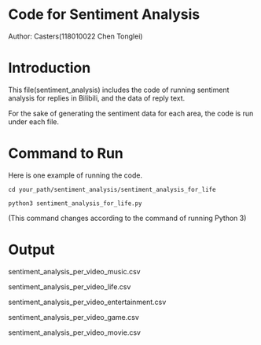 Code for Sentiment Analysis  
===========================
Author: Casters(118010022 Chen Tonglei) 

# Introduction  
This file(sentiment_analysis) includes the code of running sentiment analysis for replies in Bilibili, and the data of reply text.   

For the sake of generating the sentiment data for each area, the code is run under each file.   


# Command to Run
Here is one example of running the code.  

`cd your_path/sentiment_analysis/sentiment_analysis_for_life`  

`python3 sentiment_analysis_for_life.py`  

(This command changes according to the command of running Python 3)


# Output 
sentiment_analysis_per_video_music.csv

sentiment_analysis_per_video_life.csv

sentiment_analysis_per_video_entertainment.csv

sentiment_analysis_per_video_game.csv

sentiment_analysis_per_video_movie.csv





